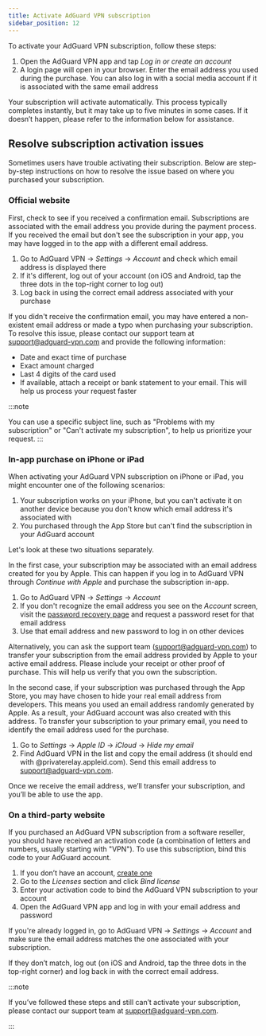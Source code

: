 ```yaml
---
title: Activate AdGuard VPN subscription
sidebar_position: 12
---
```


To activate your AdGuard VPN subscription, follow these steps:

1. Open the AdGuard VPN app and tap _Log in or create an account_
2. A login page will open in your browser. Enter the email address you used during the purchase. You can also log in with a social media account if it is associated with the same email address

Your subscription will activate automatically. This process typically completes instantly, but it may take up to five minutes in some cases. If it doesn’t happen, please refer to the information below for assistance.

## Resolve subscription activation issues

Sometimes users have trouble activating their subscription. Below are step-by-step instructions on how to resolve the issue based on where you purchased your subscription.

### Official website

First, check to see if you received a confirmation email. Subscriptions are associated with the email address you provide during the payment process. If you received the email but don't see the subscription in your app, you may have logged in to the app with a different email address.

1. Go to AdGuard VPN → _Settings_ → _Account_ and check which email address is displayed there
2. If it's different, log out of your account (on iOS and Android, tap the three dots in the top-right corner to log out)
3. Log back in using the correct email address associated with your purchase

If you didn't receive the confirmation email, you may have entered a non-existent email address or made a typo when purchasing your subscription. To resolve this issue, please contact our support team at support@adguard-vpn.com and provide the following information:

- Date and exact time of purchase
- Exact amount charged
- Last 4 digits of the card used
- If available, attach a receipt or bank statement to your email. This will help us process your request faster

:::note

You can use a specific subject line, such as "Problems with my subscription" or "Can't activate my subscription", to help us prioritize your request.
:::

### In-app purchase on iPhone or iPad

When activating your AdGuard VPN subscription on iPhone or iPad, you might encounter one of the following scenarios:

1. Your subscription works on your iPhone, but you can't activate it on another device because you don't know which email address it's associated with
2. You purchased through the App Store but can't find the subscription in your AdGuard account

Let's look at these two situations separately.

In the first case, your subscription may be associated with an email address created for you by Apple. This can happen if you log in to AdGuard VPN through _Continue with Apple_ and purchase the subscription in-app.

1. Go to AdGuard VPN → _Settings_ → _Account_
2. If you don't recognize the email address you see on the _Account_ screen, visit the [password recovery page](https://auth.adguardaccount.com/account/recovery_password.html) and request a password reset for that email address
3. Use that email address and new password to log in on other devices

Alternatively, you can ask the support team (support@adguard-vpn.com) to transfer your subscription from the email address provided by Apple to your active email address. Please include your receipt or other proof of purchase. This will help us verify that you own the subscription.

In the second case, if your subscription was purchased through the App Store, you may have chosen to hide your real email address from developers. This means you used an email address randomly generated by Apple. As a result, your AdGuard account was also created with this address. To transfer your subscription to your primary email, you need to identify the email address used for the purchase.

1. Go to _Settings_ → _Apple ID_ → _iCloud_ → _Hide my email_
2. Find AdGuard VPN in the list and copy the email address (it should end with @privaterelay.appleid.com). Send this email address to support@adguard-vpn.com.

Once we receive the email address, we’ll transfer your subscription, and you’ll be able to use the app.

### On a third-party website

If you purchased an AdGuard VPN subscription from a software reseller, you should have received an activation code (a combination of letters and numbers, usually starting with "VPN"). To use this subscription, bind this code to your AdGuard account.

1. If you don’t have an account, [create one](https://auth.adguardaccount.com/login.html)
2. Go to the _Licenses_ section and click _Bind license_
3. Enter your activation code to bind the AdGuard VPN subscription to your account
4. Open the AdGuard VPN app and log in with your email address and password

If you're already logged in, go to AdGuard VPN → _Settings_ → _Account_ and make sure the email address matches the one associated with your subscription.

If they don’t match, log out (on iOS and Android, tap the three dots in the top-right corner) and log back in with the correct email address.

:::note

If you’ve followed these steps and still can’t activate your subscription, please contact our support team at support@adguard-vpn.com.

:::
